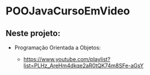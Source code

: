 # POOJavaCursoEmVideo

## Neste projeto:

- Programação Orientada a Objetos:

    - https://www.youtube.com/playlist?list=PLHz_AreHm4dkqe2aR0tQK74m8SFe-aGsY
